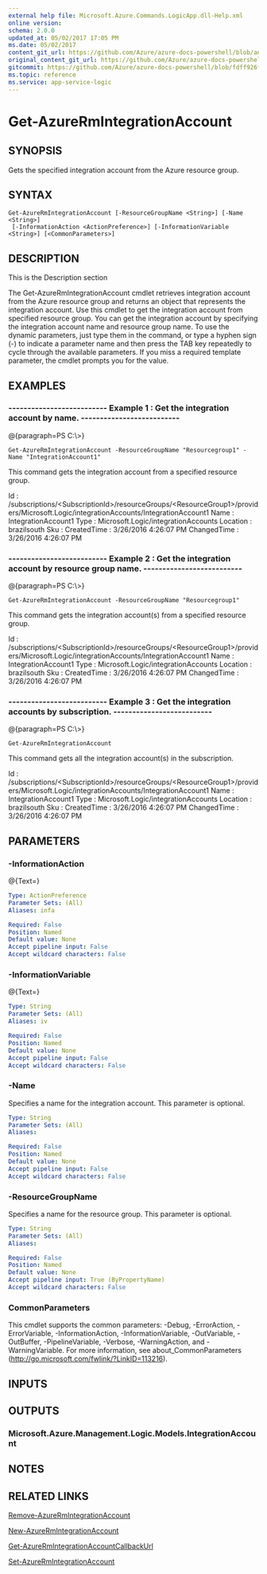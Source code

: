 ```yaml
---
external help file: Microsoft.Azure.Commands.LogicApp.dll-Help.xml
online version:
schema: 2.0.0
updated_at: 05/02/2017 17:05 PM
ms.date: 05/02/2017
content_git_url: https://github.com/Azure/azure-docs-powershell/blob/anne052617/azureps-cmdlets-docs/ResourceManager/AzureRM.LogicApp/v1.0.8/Get-AzureRmIntegrationAccount.md
original_content_git_url: https://github.com/Azure/azure-docs-powershell/blob/anne052617/azureps-cmdlets-docs/ResourceManager/AzureRM.LogicApp/v1.0.8/Get-AzureRmIntegrationAccount.md
gitcommit: https://github.com/Azure/azure-docs-powershell/blob/fdff926f5dd35f9020f210f87b450464ba162edc
ms.topic: reference
ms.service: app-service-logic
---
```


# Get-AzureRmIntegrationAccount

## SYNOPSIS
Gets the specified integration account from the Azure resource group.

## SYNTAX

```
Get-AzureRmIntegrationAccount [-ResourceGroupName <String>] [-Name <String>]
 [-InformationAction <ActionPreference>] [-InformationVariable <String>] [<CommonParameters>]
```

## DESCRIPTION
This is the Description section

The Get-AzureRmIntegrationAccount cmdlet retrieves integration account from the Azure resource group and returns an object that represents the integration account.
Use this cmdlet to get the integration account from specified resource group.
You can get the integration account by specifying the integration account name and resource group name.
To use the dynamic parameters, just type them in the command, or type a hyphen sign (-) to indicate a parameter name and then press the TAB key repeatedly to cycle through the available parameters.
If you miss a required template parameter, the cmdlet prompts you for the value.

## EXAMPLES

### --------------------------  Example 1 : Get the integration account by name.  --------------------------
@{paragraph=PS C:\\\>}



```
Get-AzureRmIntegrationAccount -ResourceGroupName "Resourcegroup1" -Name "IntegrationAccount1"
```

This command gets the integration account from a specified resource group.

Id          : /subscriptions/\<SubscriptionId\>/resourceGroups/\<ResourceGroup1\>/providers/Microsoft.Logic/integrationAccounts/IntegrationAccount1
Name        : IntegrationAccount1
Type        : Microsoft.Logic/integrationAccounts
Location    : brazilsouth
Sku         :
CreatedTime : 3/26/2016 4:26:07 PM
ChangedTime : 3/26/2016 4:26:07 PM

### --------------------------  Example 2 : Get the integration account by resource group name.  --------------------------
@{paragraph=PS C:\\\>}



```
Get-AzureRmIntegrationAccount -ResourceGroupName "Resourcegroup1"
```

This command gets the integration account(s) from a specified resource group.

Id          : /subscriptions/\<SubscriptionId\>/resourceGroups/\<ResourceGroup1\>/providers/Microsoft.Logic/integrationAccounts/IntegrationAccount1
Name        : IntegrationAccount1
Type        : Microsoft.Logic/integrationAccounts
Location    : brazilsouth
Sku         :
CreatedTime : 3/26/2016 4:26:07 PM
ChangedTime : 3/26/2016 4:26:07 PM

### --------------------------  Example 3 : Get the integration accounts by subscription.  --------------------------
@{paragraph=PS C:\\\>}



```
Get-AzureRmIntegrationAccount
```

This command gets all the integration account(s) in the subscription.

Id          : /subscriptions/\<SubscriptionId\>/resourceGroups/\<ResourceGroup1\>/providers/Microsoft.Logic/integrationAccounts/IntegrationAccount1
Name        : IntegrationAccount1
Type        : Microsoft.Logic/integrationAccounts
Location    : brazilsouth
Sku         :
CreatedTime : 3/26/2016 4:26:07 PM
ChangedTime : 3/26/2016 4:26:07 PM

## PARAMETERS

### -InformationAction
@{Text=}

```yaml
Type: ActionPreference
Parameter Sets: (All)
Aliases: infa

Required: False
Position: Named
Default value: None
Accept pipeline input: False
Accept wildcard characters: False
```

### -InformationVariable
@{Text=}

```yaml
Type: String
Parameter Sets: (All)
Aliases: iv

Required: False
Position: Named
Default value: None
Accept pipeline input: False
Accept wildcard characters: False
```

### -Name
Specifies a name for the integration account.
This parameter is optional.

```yaml
Type: String
Parameter Sets: (All)
Aliases: 

Required: False
Position: Named
Default value: None
Accept pipeline input: False
Accept wildcard characters: False
```

### -ResourceGroupName
Specifies a name for the resource group.
This parameter is optional.

```yaml
Type: String
Parameter Sets: (All)
Aliases: 

Required: False
Position: Named
Default value: None
Accept pipeline input: True (ByPropertyName)
Accept wildcard characters: False
```

### CommonParameters
This cmdlet supports the common parameters: -Debug, -ErrorAction, -ErrorVariable, -InformationAction, -InformationVariable, -OutVariable, -OutBuffer, -PipelineVariable, -Verbose, -WarningAction, and -WarningVariable. For more information, see about_CommonParameters (http://go.microsoft.com/fwlink/?LinkID=113216).

## INPUTS

## OUTPUTS

### Microsoft.Azure.Management.Logic.Models.IntegrationAccount

## NOTES

## RELATED LINKS

[Remove-AzureRmIntegrationAccount]()

[New-AzureRmIntegrationAccount]()

[Get-AzureRmIntegrationAccountCallbackUrl]()

[Set-AzureRmIntegrationAccount]()

